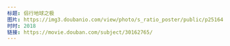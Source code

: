 ```yaml
---
标题: 侣行地球之极
图片: https://img3.doubanio.com/view/photo/s_ratio_poster/public/p2516447017.jpg
时时: 2018
链接: https://movie.douban.com/subject/30162765/
---
```

